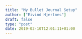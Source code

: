 ```yaml
---
title: "My Bullet Journal Setup"
author: ["Eivind Hjertnes"]
draft: false
type: "post"
date: 2019-02-10T12:01:11+01:00
---
```


